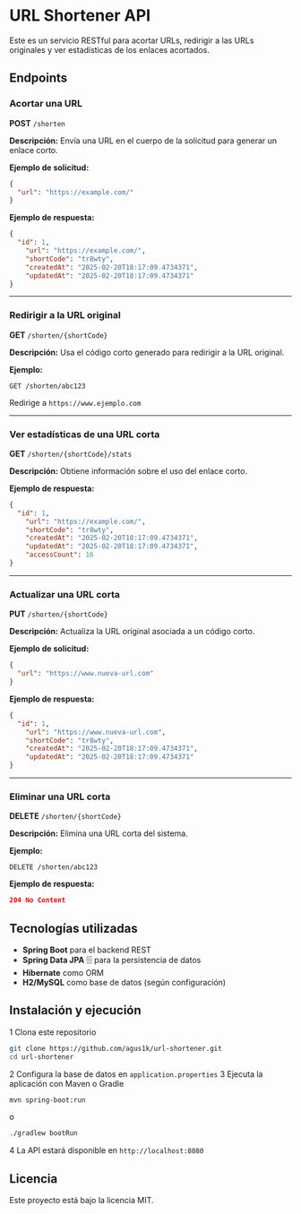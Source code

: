 # URL Shortener API 

Este es un servicio RESTful para acortar URLs, redirigir a las URLs originales y ver estadísticas de los enlaces acortados. 

## Endpoints 

### Acortar una URL 

**POST** `/shorten`

**Descripción:** Envía una URL en el cuerpo de la solicitud para generar un enlace corto. 

**Ejemplo de solicitud:**

```json
{
  "url": "https://example.com/"
}
```

**Ejemplo de respuesta:**

```json
{
  "id": 1,
    "url": "https://example.com/",
    "shortCode": "tr8wty",
    "createdAt": "2025-02-20T18:17:09.4734371",
    "updatedAt": "2025-02-20T18:17:09.4734371"
}
```

---

### Redirigir a la URL original 

**GET** `/shorten/{shortCode}`

 **Descripción:** Usa el código corto generado para redirigir a la URL original. 

**Ejemplo:**

```
GET /shorten/abc123
```

 Redirige a `https://www.ejemplo.com` 

---

###  Ver estadísticas de una URL corta 

**GET** `/shorten/{shortCode}/stats`

 **Descripción:** Obtiene información sobre el uso del enlace corto. 

**Ejemplo de respuesta:**

```json
{
  "id": 1,
    "url": "https://example.com/",
    "shortCode": "tr8wty",
    "createdAt": "2025-02-20T18:17:09.4734371",
    "updatedAt": "2025-02-20T18:17:09.4734371",
    "accessCount": 16
}
```

---

###  Actualizar una URL corta 

**PUT** `/shorten/{shortCode}`

 **Descripción:** Actualiza la URL original asociada a un código corto. 

**Ejemplo de solicitud:**

```json
{
  "url": "https://www.nueva-url.com"
}
```

**Ejemplo de respuesta:**

```json
{
  "id": 1,
    "url": "https://www.nueva-url.com",
    "shortCode": "tr8wty",
    "createdAt": "2025-02-20T18:17:09.4734371",
    "updatedAt": "2025-02-20T18:17:09.4734371"
}
```

---

###  Eliminar una URL corta 

**DELETE** `/shorten/{shortCode}`

 **Descripción:** Elimina una URL corta del sistema. 

**Ejemplo:**

```
DELETE /shorten/abc123
```

**Ejemplo de respuesta:**

```json
204 No Content
```

## Tecnologías utilizadas 

- **Spring Boot**  para el backend REST
- **Spring Data JPA** 🗄 para la persistencia de datos
- **Hibernate**  como ORM
- **H2/MySQL**  como base de datos (según configuración)

##  Instalación y ejecución 

1️ Clona este repositorio 
   ```bash
   git clone https://github.com/agus1k/url-shortener.git
   cd url-shortener
   ```
2️ Configura la base de datos en `application.properties` 
3 Ejecuta la aplicación con Maven o Gradle 
   ```bash
   mvn spring-boot:run
   ```
   o
   ```bash
   ./gradlew bootRun
   ```
4 La API estará disponible en `http://localhost:8080` 

##  Licencia 

Este proyecto está bajo la licencia MIT. 


